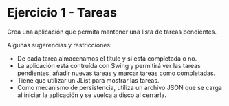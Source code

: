 # Ejercicio 1 - Tareas

Crea una aplicación que permita mantener una lista de tareas pendientes.

Algunas sugerencias y restricciones:

- De cada tarea almacenamos el título y si está completada o no.
- La aplicación está contruída con Swing y permitirá ver las tareas pendientes, añadir nuevas tareas y marcar tareas como completadas.
- Tiene que utilizar un JList para mostrar las tareas.
- Como mecanismo de persistencia, utiliza un archivo JSON que se carga al iniciar la aplicación y se vuelca a disco al cerrarla.
